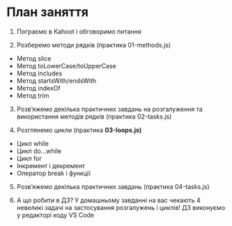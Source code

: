 # План заняття

1. Пограємо в Kahoot і обговоримо питання

2. Розберемо методи рядків (практика 01-methods.js)
- Метод slice
- Метод toLowerCase/toUpperCase
- Метод includes
- Метод startsWith/endsWith
- Метод indexOf
- Метод trim

3. Розв’яжемо декілька практичних завдань на розгалуження та використання методів рядків (практика 02-tasks.js)

4. Розглянемо цикли (практика **03-loops.js)**
- Цикл while
- Цикл do…while
- Цикл for
- Інкремент і декремент
- Оператор break і функції

5. Розв’яжемо декілька практичних завдань (практика 04-tasks.js)

6. А що робити в ДЗ? У домашньому завданні на вас чекають 4 невеликі задачі на застосування розгалужень і циклів! ДЗ виконуємо у редакторі коду VS Code
